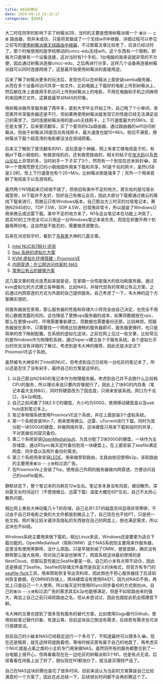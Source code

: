 ```yaml
---
title: NAS折腾记
date: 2019-09-13 23:15:17
categories: [琐碎]
---
```


大二时在同学的影响下买了树莓派2B，当时的主要是想用树莓派做一个 `番羽·~·土啬` 路由器，但并未成功，只是将其做成了一个无线wifi中继器，详细过程可以参见之前写的[使用树莓派做无线路由中继器](https://renyili.org/post/raspberry_router/)，不过那篇文章比较老了，应该已经过时了。那个时候使用的是学校移动的cmcc-edu无线wifi，这个东西有一个限制，即每次只能够有一个设备连接，这对当时有1个手机，1台电脑的我来说就非常的不方便，因此通过树莓派连接cmcc-edu，之后再进行分享，这样几个设备再连接树莓派就可以同时连接网络了，这是最开始使用树莓派的直接用途。

后来了解了树莓派更多的玩法后，发现也可以在树莓派上面安装samba服务器，从而在多个设备间访问共享一些文件。比如电脑上下载好的电影上传到树莓派上，然后躺在床上直接用手机访问上传到树莓派上的电影，不用在电脑和手机之间麻烦的来回拷贝文件，这算是最早对NAS的印象。

用树莓派做共享服务器了两年多，直到大学毕业开始工作，自己租了个小单间，发现离开共享服务器还是不行，但如果再使用树莓派就发现它的性能已经无法满足自己的需求了。当时连接树莓派用的是usb无线网卡，上下行速度最大约5M/s，实在是太慢了。后来斐讯翻车，买了个斐讯的k2p路由器，通过路由器的wifi访问树莓派，但由于树莓派2B是百兆有线网卡，最大速度也就10+M/s，依旧不满意，用树莓派下载个超高清的电影都没法在局域网看。

后来又了解到了斐讯翻车的N1，这玩意是个神器，网上有拿它做电视盒子的，有做pt下载小钢炮的，有做游戏机的，还有做旁路由的，相关的帖子在[张大妈](https://search.smzdm.com/?c=post&s=N1)以及[恩山论坛](https://www.right.com.cn/forum/forum.php?mod=viewthread&tid=539320&highlight=n1%2B%C5%D4%C2%B7%D3%C9)上非常的多，当时剁手一下子买了3个，然而有一个到现在还未拆封😂。其中一个使用荒野无灯的小钢炮固件用来下载和共享，N1是千兆的网卡，虽然USB是2.0的，但上下行速度也有个20+M/s，比树莓派倒是强多了；另外一个用来尝鲜了电视盒子以及游戏机。

虽然两个N1用起来已经很不错了，但依旧有美中不足的地方。房东给的是垃圾长城宽带，bt下载并不友好，恰好自己有微云会员，因此大部分下载都通过微云的离线下载来进行，而微云只有Windows版本。自己那台大三时买的垃圾笔记本，赛扬N2940的U，TDP 7.5W，SDP 4.5W，日常用非常卡，所以就装了Windows只用来微云或迅雷下载。美中不足的地方来了，N1与这台笔记本在功能上冲突了，其实N1的工作完全可以只用这一台Windows笔记本来负责，而现在却要开两个机器用两份电，这自然是不能忍的，需要做资源整合。

后来在浏览知乎时，看到了[韦易笑](https://www.zhihu.com/people/skywind3000/activities)大神的几篇文章。

1. [Intel NUC8i7BEH 评测](https://zhuanlan.zhihu.com/p/50415624)
2. [Nas 系统的虚拟化方案](https://zhuanlan.zhihu.com/p/55025102)
3. [KVM 虚拟化环境搭建 - ProxmoxVE](https://zhuanlan.zhihu.com/p/49118355)
4. [内网穿透：在公网访问你家的 NAS](https://zhuanlan.zhihu.com/p/57477087)
5. [常用公有云的替换方案](https://zhuanlan.zhihu.com/p/50335990)

这几篇文章的观点连贯起来就是说，在家搞一台性能强大的低功耗服务器，通过kvm虚拟化的方式建立各种服务，比如NAS，并替代现有的常用公有云方案，之后通过内网穿透的方式为外部的自己提供服务。自己考虑了一下，韦大神的这个方案确实很好。

将服务器放在家用，那么服务器的性能和存储大小将完全由自己决定，也完全不用担心数据泄露的风险。这也降低了更换vps服务器的成本，如果将数据放在vps，那么在更换vps时，环境需要重新建立，而数据也需要备份还原，比较麻烦。而服务器放在家中，只需要找一个网络比较通畅的服务器即可，服务器更换时，也只是简单的改下映射配置。在系统的虚拟化这块，之前在网上见过一些文章，比较常见的是Windows作为物理机系统，通过hiper-v建立各个子服务系统。各个虚拟化平台的优劣没有详细的了解过，考虑到是韦大神的推荐，因此还是决定试下ProxmoxVE这个系统。

虽然被韦大神安利了Intel的NUC，但考虑到自己已经有一台吃灰的笔记本了，所以还是忍住了没有剁手，最终自己的方案是这样的。

1. 以自己那台N2940的笔记本作为物理服务器。考虑到自己并不会跑什么比较耗CPU的服务，所以理论来说只要内存够就行了，因此上了块8G的内存条（笔记本最大支持8G），同时将硬盘改为了固态盘，只用来安装系统。网口为千兆口，与k2p相连。
2. 自己之前闲置了3块2.5寸的硬盘，大小均为500G，使用移动硬盘盒以及usb hub连到笔记本上。
3. 笔记本物理系统使用ProxmoxVE这个系统，并在上面安装3个虚拟系统。
4. 第一个系统安装Win 7，用来使用微云、迅雷、uTorrent进行下载。同时为其分配一块500G的硬盘，并做网络共享。这块硬盘只用来下载和临时的共享，不对其做任何容灾备份。
5. 第二个系统安装[OpenMediaVault](https://www.openmediavault.org/)，为其分配了2块500G的硬盘，一块作为主存储盘，通过RSync每天定时备份到另一块硬盘上。在上面安装了seafile满足网盘、同步盘以及照片备份的需求。
6. 第三个系统用来安装[LEDE](https://firmware.koolshare.cn/)，用来做旁软路由，主路由依旧使用k2p，该软路由的主要用来`番羽·~·土啬`和过滤广告。
7. 在ProxmoxVe上安装了frp，使用自己外网的服务器做内网穿透，方便访问自己的seafile服务。

静默状态下，整个笔记本的功耗在12w左右。笔记本本身没有风扇，被动散热，深圳夏天长时间运行（不使用微云、迅雷下载）温度大概在60°左右，自己不太担心散热问题。

相比网上某些大神动辄几十T的存储，自己总共1.5T的磁盘空间显得非常寒碜，不过由于自己将电影之类的大文件都放到微云上了，自己现在也不挂PT，只是把一些文档、照片等比较关键涉及隐私的东西放在自己的网盘上，倒也满足需求，所以这块也不纠结。

Windows系统主要用来做下载机，相比Linux来说，Windows还是要更为适合下载功能的。OpenMediaVault（简称OMW）这个NAS系统则主要用来作服务器，这里没有使用黑群晖，没什么原因，只是早就听闻了OMW，想尝尝鲜，确实没有群晖那么强大易用，但对自己来说也够用了。网盘系统这块最初使用的是NextCloud，但那玩意性能比Seafile要差一些，自己的小本有点带不动😓，因此还是换成了Seafile。Seafile的存储文件虽然是自定义的块格式，但官方有专门的[seafile-fsck](https://manual-cn-origin.seafile.com/maintain/seafile_fsck)工具，用来帮助恢复导出资料库，因此倒也不担心服务器挂了后该如何恢复数据。在OMW的存储上，两块硬盘没有使用RAID1，因为对RAID不熟，再加上只是自己一个人使用，所以每天定时使用RSync同步备份的方式倒也ok。自己的`番羽·~·土啬`和过滤广告的需求其实k2p也能够满足，但是不如软路由来的强大，再加上自己之前只闻软路由之名，但从未尝试过，因此也就趁此机会搭建尝下鲜。

韦大神的文章也提到了很多现有服务的替代方案，比如使用Gogs替代Github，使用蚂蚁笔记替代印象、有道云等。目前这块自己倒没有需求，后续若有需求也可进行搭建尝试。

目前自己的小破本NAS已经稳定运行一个多月了，不知道最终可以撑多久😂。现在还是租房，就先这样将就跑着吧，等啥时候买房有属于自己的地盘了，再考虑买个NUC或是占美之类的小主机专门用来做NAS。虽然将所有的服务都整合到了一台电脑上很开心，但再看看现在在一边吃灰的树莓派和3个N1，也是有点无语，后续看看在闲鱼上出了好了，貌似现在N1都涨价了，就当是买理财产品了。

自己在NAS这块折腾也是花了很多时间，目前来说认为当前的方案算是自己比较满意的一个方案了，因此在此总结一下，后续很长时间都不会再折腾这个了。